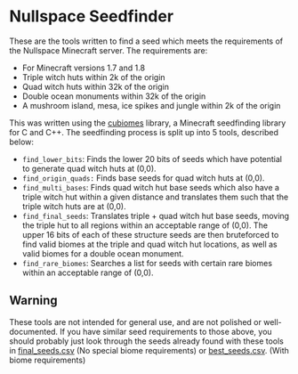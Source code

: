 # Nullspace Seedfinder
These are the tools written to find a seed which meets the requirements of the Nullspace Minecraft server. The requirements are:
- For Minecraft versions 1.7 and 1.8
- Triple witch huts within 2k of the origin
- Quad witch huts within 32k of the origin
- Double ocean monuments within 32k of the origin
- A mushroom island, mesa, ice spikes and jungle within 2k of the origin

This was written using the [cubiomes](https://github.com/Cubitect/cubiomes) library, a Minecraft seedfinding library for C and C++.
The seedfinding process is split up into 5 tools, described below:
- `find_lower_bits`: Finds the lower 20 bits of seeds which have potential to generate quad witch huts at (0,0).
- `find_origin_quads:` Finds base seeds for quad witch huts at (0,0).
- `find_multi_bases`: Finds quad witch hut base seeds which also have a triple witch hut within a given distance and translates them such that the triple witch huts are at (0,0).
- `find_final_seeds`: Translates triple + quad witch hut base seeds, moving the triple hut to all regions within an acceptable range of (0,0). The upper 16 bits of each of these structure seeds are then bruteforced to find valid biomes at the triple and quad witch hut locations, as well as valid biomes for a double ocean monument.
- `find_rare_biomes`: Searches a list for seeds with certain rare biomes within an acceptable range of (0,0).


## Warning
These tools are not intended for general use, and are not polished or well-documented. If you have similar seed requirements to those above, you should probably just look through the seeds already found with these tools in [final_seeds.csv](https://github.com/Pineapplecake/nullspace-seedfinder/blob/master/seeds/final_seeds.csv) (No special biome requirements) or [best_seeds.csv](https://github.com/Pineapplecake/nullspace-seedfinder/blob/master/seeds/best_seeds.csv). (With biome requirements)
